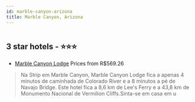 ```yaml
---
id: marble-canyon-arizona
title: Marble Canyon, Arizona
---
```


<center><img src="https://i.travelapi.com/hotels/18000000/17300000/17290500/17290436/fc6daa6a_z.jpg" alt="" /></center>


##  3 star hotels - ⭐️⭐️⭐️

-    [Marble Canyon Lodge](https://www.hurb.com/br/aud/https://www.hurb.com/br/hotels/marble-canyon/marble-canyon-lodge-HT-OY2W?cmp=18055) Prices from R$569.26
   > Na Strip em Marble Canyon, Marble Canyon Lodge fica a apenas 4 minutos de caminhada de Colorado River e a 8 minutos a pé de Navajo Bridge.  Este hotel fica a 8,6 km de Lee's Ferry e a 43,8 km de Monumento Nacional de Vermilion Cliffs.Sinta-se em casa em u

